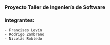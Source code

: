 
### Proyecto Taller de Ingeniería de Software

### Integrantes: 
	- Francisco Levín 	
	- Rodrigo Zambrano
	- Nicolás Robledo
